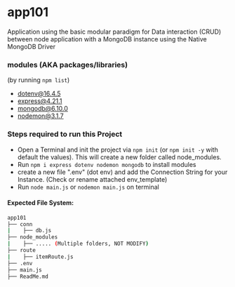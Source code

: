 # app101

Application using the basic modular paradigm for Data interaction (CRUD) between node application with a MongoDB instance using the Native MongoDB Driver

### modules (AKA packages/libraries)

(by running `npm list`)
- dotenv@16.4.5
- express@4.21.1
- mongodb@6.10.0
- nodemon@3.1.7

### Steps required to run this Project

- Open a Terminal and init the project via `npm init` (or `npm init -y` with default the values). This will create a new folder called node_modules.
- Run `npm i express dotenv nodemon mongodb` to install modules
- create a new file ".env" (dot env) and add the Connection String for your Instance. (Check or rename attached env_template)
- Run `node main.js` or `nodemon main.js` on terminal

#### Expected File System:

```bash
app101
├── conn
|    ├── db.js
├── node_modules
|    ├── ..... (Multiple folders, NOT MODIFY)
├── route
|    ├── itemRoute.js
├── .env
├── main.js
├── ReadMe.md
```
